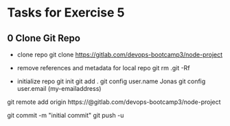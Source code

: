 # Tasks for Exercise 5

## 0 Clone Git Repo

- clone repo
git clone https://gitlab.com/devops-bootcamp3/node-project 

- remove references and metadata for local repo
git rm .git -Rf

- initialize repo
git init
git add .
git config user.name Jonas
git config user.email (my-emailaddress)

git remote add origin https://<mygh-token>@gitlab.com/devops-bootcamp3/node-project 

git commit -m "initial commit"
git push -u
